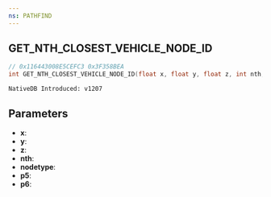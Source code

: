 ```yaml
---
ns: PATHFIND
---
```

## GET_NTH_CLOSEST_VEHICLE_NODE_ID

```c
// 0x116443008E5CEFC3 0x3F358BEA
int GET_NTH_CLOSEST_VEHICLE_NODE_ID(float x, float y, float z, int nth, int nodetype, float p5, float p6);
```

```
NativeDB Introduced: v1207
```

## Parameters
* **x**:
* **y**:
* **z**:
* **nth**:
* **nodetype**:
* **p5**:
* **p6**:
